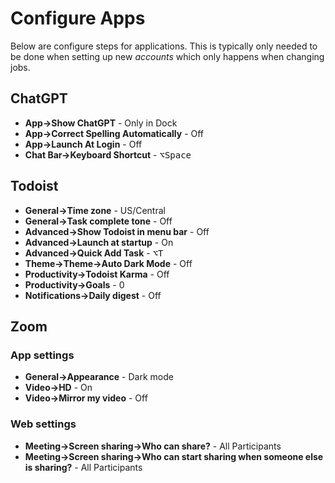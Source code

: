 # Configure Apps

Below are configure steps for applications. This is typically only needed to be
done when setting up new _accounts_ which only happens when changing jobs.

## ChatGPT

- **App->Show ChatGPT** - Only in Dock
- **App->Correct Spelling Automatically** - Off
- **App->Launch At Login** - Off
- **Chat Bar->Keyboard Shortcut** - <kbd>⌥Space</kbd>

## Todoist

- **General->Time zone** - US/Central
- **General->Task complete tone** - Off
- **Advanced->Show Todoist in menu bar** - Off
- **Advanced->Launch at startup** - On
- **Advanced->Quick Add Task** - <kbd>⌥T</kbd>
- **Theme->Theme->Auto Dark Mode** - Off
- **Productivity->Todoist Karma** - Off
- **Productivity->Goals** - 0
- **Notifications->Daily digest** - Off

## Zoom

### App settings

- **General->Appearance** - Dark mode
- **Video->HD** - On
- **Video->Mirror my video** - Off

### Web settings

- **Meeting->Screen sharing->Who can share?** - All Participants
- **Meeting->Screen sharing->Who can start sharing when someone else is sharing?** - All Participants
